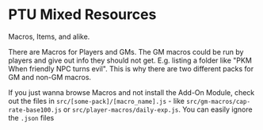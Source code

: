 # PTU Mixed Resources

Macros, Items, and alike.

There are Macros for Players and GMs. The GM macros could be run by players and give out info they should not get. E.g. listing a folder like "PKM When friendly NPC turns evil". This is why there are two different packs for GM and non-GM macros.

If you just wanna browse Macros and not install the Add-On Module, check out the files in `src/[some-pack]/[macro_name].js` - like `src/gm-macros/cap-rate-base100.js` or `src/player-macros/daily-exp.js`. You can easily ignore the `.json` files

